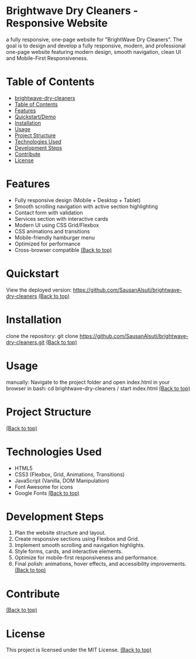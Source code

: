# Brightwave Dry Cleaners - Responsive Website
 a fully responsive, one-page website for "BrightWave Dry Cleaners".
 The goal is to design and develop a fully responsive, modern, and professional one-page website
 featuring modern design, smooth navigation, clean UI and Mobile-First Responsiveness.

 # Table of Contents
 
- [brightwave-dry-cleaners](#project-title)
- [Table of Contents](#table-of-contents)
- [Features](#features)
- [Quickstart/Demo](#quickstartdemo)
- [Installation](#installation)
- [Usage](#usage)
- [Project Structure](#project-structure)
- [Technologies Used](#technologies-used)
- [Development Steps](#development-steps)
- [Contribute](#contributing)
- [License](#license)

# Features <a name="features"></a>
- Fully responsive design (Mobile + Desktop + Tablet)  
- Smooth scrolling navigation with active section highlighting  
- Contact form with validation  
- Services section with interactive cards  
- Modern UI using CSS Grid/Flexbox
- CSS animations and transitions  
- Mobile-friendly hamburger menu  
- Optimized for performance  
- Cross-browser compatible
[(Back to top)](#table-of-contents)

# Quickstart <a name="quickstartdemo"></a>
View the deployed version: https://github.com/SausanAlsuti/brightwave-dry-cleaners
[(Back to top)](#table-of-contents)

# Installation <a name="installation"></a>
clone the repository: git clone https://github.com/SausanAlsuti/brightwave-dry-cleaners.git
[(Back to top)](#table-of-contents)

# Usage <a name="usage"></a>
manually: Navigate to the project folder and open index.html in your browser
in bash: cd brightwave-dry-cleaners / start index.html
[(Back to top)](#table-of-contents)

# Project Structure <a name="project-structure"></a>
[(Back to top)](#table-of-contents)

# Technologies Used <a name="technologies-used"></a>
- HTML5
- CSS3 (Flexbox, Grid, Animations, Transitions)
- JavaScript (Vanilla, DOM Manipulation)
- Font Awesome for icons
- Google Fonts
[(Back to top)](#table-of-contents)

# Development Steps <a name="development-steps"></a>
1. Plan the website structure and layout.
2. Create responsive sections using Flexbox and Grid.
3. Implement smooth scrolling and navigation highlights.
4. Style forms, cards, and interactive elements.
5. Optimize for mobile-first responsiveness and performance.
6. Final polish: animations, hover effects, and accessibility improvements.
[(Back to top)](#table-of-contents)

# Contribute <a name="contributing"></a>
[(Back to top)](#table-of-contents)

# License <a name="license"></a>
This project is licensed under the MIT License.
[(Back to top)](#table-of-contents)
